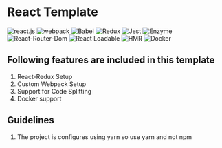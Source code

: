 # React Template 
  <p>
    <img src="https://img.shields.io/badge/client-React.js-blue" alt="react.js" />
    <img src="https://img.shields.io/badge/bundler-Webpack-blue" alt="webpack" />
    <img src="https://img.shields.io/badge/transcompiler-Babel-yellow" alt="Babel" />
    <img src="https://img.shields.io/badge/state-Redux-purple" alt="Redux" />  
    <img src="https://img.shields.io/badge/test-Jest-red" alt="Jest" />   
    <img src="https://img.shields.io/badge/test-Enzyme-green" alt="Enzyme" />  
    <img src="https://img.shields.io/badge/routing-React--Router--Dom-lightgrey" alt="React-Router-Dom" />  
    <img src="https://img.shields.io/badge/dynamic--loading-React--Loadable-red" alt="React Loadable" />  
    <img src="https://img.shields.io/badge/hmr-Hot--Module--Reload--Loadable-red" alt="HMR" />
    <img src="https://img.shields.io/badge/virtualization-Docker-blue" alt="Docker" />
  </p>


## Following features are included in this template
1. React-Redux Setup
2. Custom Webpack Setup
3. Support for Code Splitting
4. Docker support

## Guidelines
1. The project is configures using yarn so use yarn and not npm
